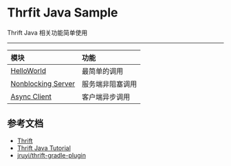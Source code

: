 # Thrfit Java Sample 

Thrift Java 相关功能简单使用

---

|模块|功能|
|:--|:---|
|[HelloWorld](helloworld)| 最简单的调用|
|[Nonblocking Server](nonblocking-server)| 服务端非阻塞调用|
|[Async Client](async)| 客户端异步调用|

## 参考文档

- [Thrift](http://thrift.apache.org/)
- [Thrift Java Tutorial](https://github.com/apache/thrift/tree/master/tutorial/java)
- [jruyi/thrift-gradle-plugin](https://github.com/jruyi/thrift-gradle-plugin)